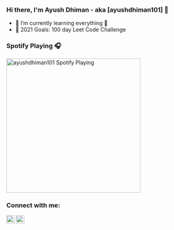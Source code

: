 ### Hi there, I'm Ayush Dhiman - aka [ayushdhiman101] 👋

- 🌱 I’m currently learning everything 🤣
- 🥅 2021 Goals: 100 day Leet Code Challenge

### Spotify Playing 🎧

[<img src="https://now-playing-codestackr.vercel.app/api/spotify-playing" alt="ayushdhiman101 Spotify Playing" width="350" />](https://open.spotify.com/track/26OhjtaTamFocE08t83ml6?si=61474ae41df64cc3)

### Connect with me:

[<img align="left" alt="ayushdhiman101 | LinkedIn" width="22px" src="https://cdn.jsdelivr.net/npm/simple-icons@v3/icons/linkedin.svg" target="_blank"/>][linkedin]
[<img align="left" alt="ayushdhiman101 | Instagram" width="22px" src="https://cdn.jsdelivr.net/npm/simple-icons@v3/icons/instagram.svg" target="_blank"/> ][leetcode]

<br />


[linkedin]: https://www.linkedin.com/in/ayush-dhiman-569234190/
[leetcode]: https://leetcode.com/ayushdhiman101/
